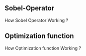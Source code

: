 ## Sobel-Operator
How Sobel Operator Working ?

## Optimization function
How Optimization function Working ?

